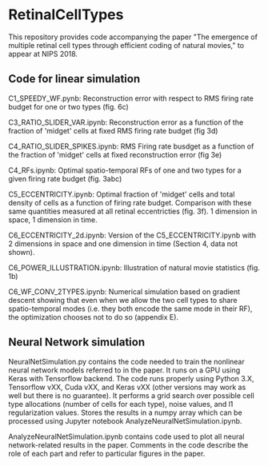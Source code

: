 # RetinalCellTypes

This repository provides code accompanying the paper "The emergence of multiple retinal cell types through
efficient coding of natural movies," to appear at NIPS 2018.

## Code for linear simulation

C1_SPEEDY_WF.pynb: Reconstruction error with respect to RMS firing rate budget for one or two types (fig. 6c)

C3_RATIO_SLIDER_VAR.ipynb: Reconstruction error as a function of the fraction of 'midget' cells at fixed RMS firing rate budget (fig 3d)

C4_RATIO_SLIDER_SPIKES.ipynb: RMS Firing rate busdget as a function of the fraction of 'midget' cells at fixed reconstruction error (fig 3e)

C4_RFs.ipynb: Optimal spatio-temporal RFs of one and two types for a given firing rate budget (fig. 3abc)

C5_ECCENTRICITY.ipynb: Optimal fraction of 'midget' cells and total density of cells as a function of firing rate budget. Comparison with these same quantities measured at all retinal eccentricties (fig. 3f). 1 dimension in space, 1 dimension in time.

C6_ECCENTRICITY_2d.ipynb: Version of the C5_ECCENTRICITY.ipynb with 2 dimensions in space and one dimension in time (Section 4, data not shown).

C6_POWER_ILLUSTRATION.ipynb: Illustration of natural movie statistics (fig. 1b)


C6_WF_CONV_2TYPES.ipynb: Numerical simulation based on gradient descent showing that even when we allow the two cell types to share spatio-temporal modes (i.e. they both encode the same mode in their RF), the optimization chooses not to do so (appendix E).



## Neural Network simulation



NeuralNetSimulation.py contains the code needed to train the nonlinear neural network models referred to in the paper.   It runs on a GPU using Keras with Tensorflow backend.  The code runs properly using Python 3.X, Tensorflow vXX, Cuda vXX, and Keras vXX (other versions may work as well but there is no guarantee). It performs a grid search over possible cell type allocations (number of cells for each type), noise values, and l1 regularization values.  Stores the results in a numpy array which can be processed using Jupyter notebook AnalyzeNeuralNetSimulation.ipynb.

AnalyzeNeuralNetSimulation.ipynb contains code used to plot all neural network-related results in the paper.  Comments in the code describe the role of each part and refer to particular figures in the paper.
